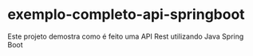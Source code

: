 # exemplo-completo-api-springboot
Este projeto demostra como é feito uma API Rest utilizando Java Spring Boot
